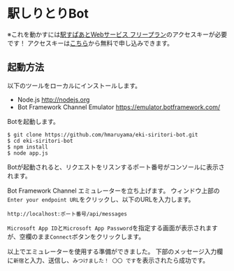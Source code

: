# 駅しりとりBot

※これを動かすには[駅すぱあとWebサービス フリープラン](https://ekiworld.net/service/lp/webservice/)のアクセスキーが必要です！
アクセスキーは[こちら](https://ekiworld.net/free_provision/index.php)から無料で申し込みできます。

## 起動方法
以下のツールをローカルにインストールします。

* Node.js http://nodejs.org
* Bot Framework Channel Emulator https://emulator.botframework.com/

Botを起動します。

```
$ git clone https://github.com/hmaruyama/eki-siritori-bot.git
$ cd eki-siritori-bot
$ npm install
$ node app.js
```

Botが起動されると、リクエストをリスンするポート番号がコンソールに表示されます。

Bot Framework Channel エミュレーターを立ち上げます。
ウィンドウ上部の`Enter your endpoint URL`をクリックし、以下のURLを入力します。

```
http://localhost:ポート番号/api/messages
```

`Microsoft App ID`と`Microsoft App Password`を指定する画面が表示されますが、空欄のまま`Connect`ボタンをクリックします。

以上でエミュレーターを使用する準備ができました。
下部のメッセージ入力欄に`新宿`と入力、送信し、`みつけました！ 〇〇 です`を表示されたら成功です。
